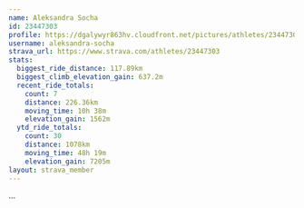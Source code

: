 ```yaml
---
name: Aleksandra Socha
id: 23447303
profile: https://dgalywyr863hv.cloudfront.net/pictures/athletes/23447303/14745546/4/large.jpg
username: aleksandra-socha
strava_url: https://www.strava.com/athletes/23447303
stats:
  biggest_ride_distance: 117.89km
  biggest_climb_elevation_gain: 637.2m
  recent_ride_totals:
    count: 7
    distance: 226.36km
    moving_time: 10h 38m
    elevation_gain: 1562m
  ytd_ride_totals:
    count: 30
    distance: 1078km
    moving_time: 48h 19m
    elevation_gain: 7205m
layout: strava_member
--- 
```

...
